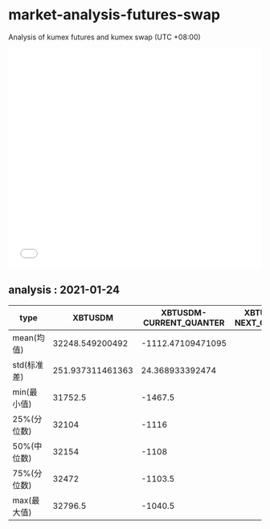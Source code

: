 # market-analysis-futures-swap
Analysis of kumex futures and kumex swap (UTC +08:00)

<iframe width="100%" height="440" src="./data.html" frameborder="no" border="0" scrolling="no"></iframe>

## analysis : 2021-01-24

type|XBTUSDM|XBTUSDM-CURRENT_QUANTER|XBTUSDM-NEXT_QUANTER|
---|---|---|---
mean(均值) | 32248.549200492 | -1112.47109471095 | 
std(标准差) | 251.937311461363 | 24.368933392474 | 
min(最小值) | 31752.5 | -1467.5 | 
25%(分位数) | 32104 | -1116 | 
50%(中位数) | 32154 | -1108 | 
75%(分位数) | 32472 | -1103.5 | 
max(最大值) | 32796.5 | -1040.5 | 
